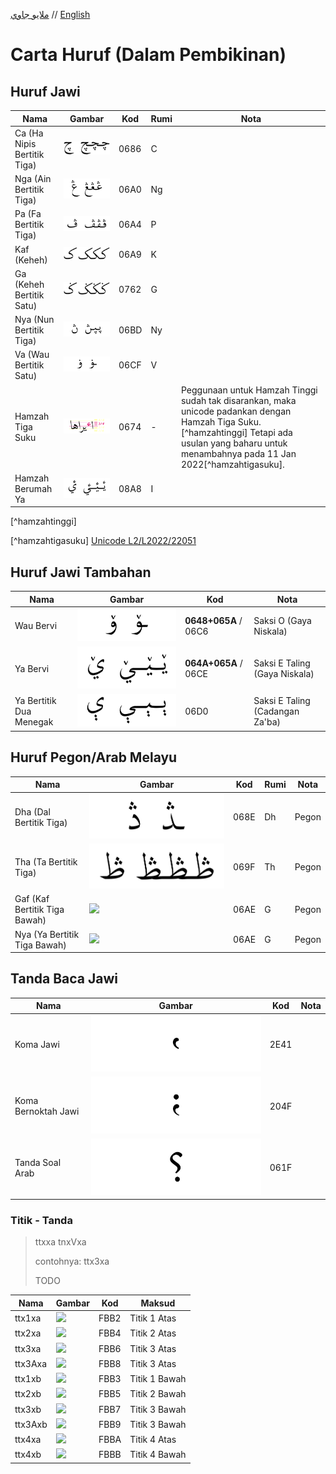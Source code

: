 [ملايو جاوي](README_ms.md) // [English](README_en.md)

# Carta Huruf (Dalam Pembikinan)

## Huruf Jawi
| Nama         | Gambar | Kod|  Rumi | Nota |
|--------------|------------|--------------|--------------|--------------|
| Ca (Ha Nipis Bertitik Tiga) | ![](gambar/ca.png)  | 0686 | C | |
| Nga (Ain Bertitik Tiga) | ![](gambar/nga.png)  | 06A0 | Ng | |
| Pa (Fa Bertitik Tiga) | ![](gambar/pa.png) | 06A4 | P | |
| Kaf (Keheh) | ![](gambar/kaf.png) | 06A9 | K | |
| Ga (Keheh Bertitik Satu) | ![](gambar/ga.png)  | 0762 | G | |
| Nya (Nun Bertitik Tiga) | ![](gambar/nya.png)  | 06BD | Ny | |
| Va (Wau Bertitik Satu) | ![](gambar/va.png)  | 06CF | V | |
| Hamzah Tiga Suku | ![](gambar/hamzah-tigasuku.png)  | 0674 | - | Peggunaan untuk Hamzah Tinggi sudah tak disarankan, maka unicode padankan dengan Hamzah Tiga Suku.[^hamzahtinggi] Tetapi ada usulan yang baharu untuk menambahnya pada 11 Jan 2022[^hamzahtigasuku].|
| Hamzah Berumah Ya | ![](gambar/hamzah-ya.png) | 08A8 | I | |

[^hamzahtinggi] 

[^hamzahtigasuku] [Unicode L2/L2022/22051](https://www.unicode.org/L2/L2022/22051-jawi-hamza.pdf)

## Huruf Jawi Tambahan
| Nama         | Gambar | Kod | Nota |
|--------------|------------|--------------|--------------|
| Wau Bervi | ![](gambar/wau-saksi-o.png) | **0648+065A** / 06C6 | Saksi O (Gaya Niskala) |
| Ya Bervi | ![](gambar/ya-saksi-e.png) | **064A+065A** / 06CE | Saksi E Taling (Gaya Niskala) |
| Ya Bertitik Dua Menegak | ![](gambar/ya-menegak.png) | 06D0 | Saksi E Taling (Cadangan Za'ba)|

## Huruf Pegon/Arab Melayu
| Nama         | Gambar | Kod|  Rumi | Nota |
|--------------|------------|--------------|--------------|--------------|
| Dha (Dal Bertitik Tiga) | ![](gambar/dha.png)  | 068E | Dh | Pegon |
| Tha (Ta Bertitik Tiga) | ![](gambar/tha.png)  | 069F | Th | Pegon |
| Gaf (Kaf Bertitik Tiga Bawah) | ![](gambar/gaf-p.png)  | 06AE | G | Pegon |
| Nya (Ya Bertitik Tiga Bawah) | ![](gambar/gaf-p.png)  | 06AE | G | Pegon |

## Tanda Baca Jawi
| Nama         | Gambar | Kod | Nota |
|--------------|------------|--------------|--------------|
| Koma Jawi | ![](gambar/koma-jawi.png) | 2E41 | |
| Koma Bernoktah Jawi | ![](gambar/koma-bernoktah-jawi.png) | 204F | |
| Tanda Soal Arab | ![](gambar/tanda-soal.png) | 061F | |

### Titik - Tanda
> ttxxa tnxVxa
>
> contohnya: ttx3xa
>
> TODO

| Nama             | Gambar | Kod           | Maksud |
| ------- | ---------------- | ---- | ------------- |
| ttx1xa         | ![](gambar/.png)                 | FBB2     | Titik 1 Atas               |
| ttx2xa         | ![](gambar/.png)                 | FBB4     | Titik 2 Atas               |
| ttx3xa         | ![](gambar/.png)                 | FBB6     | Titik 3 Atas               |
| ttx3Axa        | ![](gambar/.png)                 | FBB8     | Titik 3 Atas               |
| ttx1xb         | ![](gambar/.png)                 | FBB3     | Titik 1 Bawah              |
| ttx2xb         | ![](gambar/.png)                 | FBB5     | Titik 2 Bawah              |
| ttx3xb         | ![](gambar/.png)                 | FBB7     | Titik 3 Bawah              |
| ttx3Axb        | ![](gambar/.png)                 | FBB9     | Titik 3 Bawah              |
| ttx4xa         | ![](gambar/.png)                 | FBBA     | Titik 4 Atas               |
| ttx4xb         | ![](gambar/.png)                 | FBBB     | Titik 4 Bawah              |